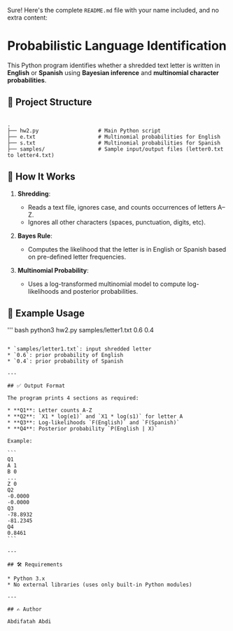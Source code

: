 Sure! Here's the complete `README.md` file with your name included, and no extra content:




# Probabilistic Language Identification

This Python program identifies whether a shredded text letter is written in **English** or **Spanish** using **Bayesian inference** and **multinomial character probabilities**.



## 📂 Project Structure

```

.
├── hw2.py                   # Main Python script
├── e.txt                    # Multinomial probabilities for English
├── s.txt                    # Multinomial probabilities for Spanish
├── samples/                 # Sample input/output files (letter0.txt to letter4.txt)

````



## 🚀 How It Works

1. **Shredding**: 
   - Reads a text file, ignores case, and counts occurrences of letters A–Z.
   - Ignores all other characters (spaces, punctuation, digits, etc).

2. **Bayes Rule**: 
   - Computes the likelihood that the letter is in English or Spanish based on pre-defined letter frequencies.

3. **Multinomial Probability**:
   - Uses a log-transformed multinomial model to compute log-likelihoods and posterior probabilities.


## 🧪 Example Usage

''' bash
python3 hw2.py samples/letter1.txt 0.6 0.4
````

* `samples/letter1.txt`: input shredded letter
* `0.6`: prior probability of English
* `0.4`: prior probability of Spanish

---

## ✅ Output Format

The program prints 4 sections as required:

* **Q1**: Letter counts A-Z
* **Q2**: `X1 * log(e1)` and `X1 * log(s1)` for letter A
* **Q3**: Log-likelihoods `F(English)` and `F(Spanish)`
* **Q4**: Posterior probability `P(English | X)`

Example:

```
Q1
A 1
B 0
...
Z 0
Q2
-0.0000
-0.0000
Q3
-78.8932
-81.2345
Q4
0.8461
```

---

## 🛠 Requirements

* Python 3.x
* No external libraries (uses only built-in Python modules)

---

## ✍️ Author

Abdifatah Abdi



